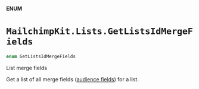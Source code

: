 **ENUM**

# `MailchimpKit.Lists.GetListsIdMergeFields`

```swift
enum GetListsIdMergeFields
```

List merge fields

Get a list of all merge fields ([audience fields](https://mailchimp.com/help/getting-started-with-merge-tags/)) for a list.
